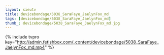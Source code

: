 ```yaml
--- 
layout: sieutv
title: devicebondage/5038_SaraFaye_JaelynFox_md
tags: [devicebondage/5038_SaraFaye_JaelynFox_md]
thumb_: devicebondage/5038_SaraFaye_JaelynFox_md.jpg
---
```

{% include tvpro key="http://admin.fetishbox.com/_content/devicebondage/5038_SaraFaye_JaelynFox_md.mp4" %} 
